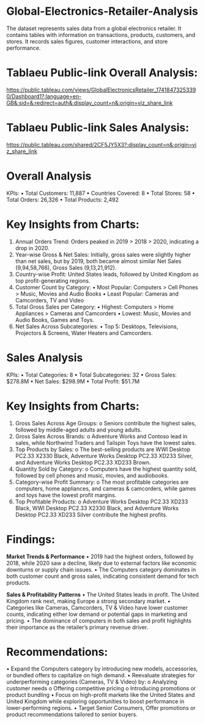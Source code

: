 # Global-Electronics-Retailer-Analysis
The dataset represents sales data from a global electronics retailer. It contains tables with information on transactions, products, customers, and stores. It records sales figures, customer interactions, and store performance.

# Tablaeu Public-link Overall Analysis:
https://public.tableau.com/views/GlobalElectronicsRetailer_17418473253390/Dashboard1?:language=en-GB&:sid=&:redirect=auth&:display_count=n&:origin=viz_share_link

# Tablaeu Public-link Sales Analysis:
https://public.tableau.com/shared/2CF5JY5X3?:display_count=n&:origin=viz_share_link

# Overall Analysis
KPIs:
•	Total Customers: 11,887
•	Countries Covered: 8
•	Total Stores: 58
•	Total Orders: 26,326
•	Total Products: 2,492

# Key Insights from Charts:
1.	Annual Orders Trend: Orders peaked in 2019 > 2018 > 2020, indicating a drop in 2020.
2.	 Year-wise Gross & Net Sales: Initially, gross sales were slightly higher than net sales, but by 2019, both became almost similar Net Sales (9,94,58,766), Gross Sales (9,13,21,912).
3.	 Country-wise Profit: United States leads, followed by United Kingdom as top profit-generating regions.
4.	Customer Count by Category:
•	Most Popular: Computers > Cell Phones > Music, Movies and Audio Books
•	Least Popular: Cameras and Camcorders, TV and Video
5. Total Gross Sales per Category:
•	Highest: Computers > Home Appliances > Cameras and Camcorders
•	Lowest: Music, Movies and Audio Books, Games and Toys.
6.  Net Sales Across Subcategories:
•	Top 5: Desktops, Televisions, Projectors & Screens, Water Heaters and Camcorders.

# Sales Analysis
KPIs:
•	Total Categories: 8
•	Total Subcategories: 32
•	Gross Sales: $278.8M
•	Net Sales: $298.9M
•	Total Profit: $51.7M


# Key Insights from Charts:
1.	Gross Sales Across Age Groups:
o	Seniors contribute the highest sales, followed by middle-aged adults and young adults.
2.	Gross Sales Across Brands:
o	Adventure Works and Contoso lead in sales, while Northwind Traders and Tailspin Toys have the lowest sales.
3.	Top Products by Sales:
o	The best-selling products are WWI Desktop PC2.33 X2330 Black, Adventure Works Desktop PC2.33 XD233 Silver, and Adventure Works Desktop PC2.33 XD233 Brown.
4.	Quantity Sold by Category:
o	Computers have the highest quantity sold, followed by cell phones and music, movies, and audiobooks.
5.	Category-wise Profit Summary:
o	The most profitable categories are computers, home appliances, and cameras & camcorders, while games and toys have the lowest profit margins.
6.	Top Profitable Products:
o	Adventure Works Desktop PC2.33 XD233 Black, WWI Desktop PC2.33 X2330 Black, and Adventure Works Desktop PC2.33 XD233 Silver contribute the highest profits.


# Findings:

 **Market Trends & Performance**
•	2019 had the highest orders, followed by 2018, while 2020 saw a decline, likely due to external factors like economic downturns or supply chain issues.
•	The Computers category dominates in both customer count and gross sales, indicating consistent demand for tech products. 

**Sales & Profitability Patterns**
•	The United States leads in profit. The United Kingdom rank next, making Europe a strong secondary market.
•	Categories like Cameras, Camcorders, TV & Video have lower customer counts, indicating either low demand or potential gaps in marketing and pricing.
•	The dominance of computers in both sales and profit highlights their importance as the retailer’s primary revenue driver. 

# Recommendations:

•	Expand the Computers category by introducing new models, accessories, or bundled offers to capitalize on high demand.
•	Reevaluate strategies for underperforming categories (Cameras, TV & Video) by: 
o	Analyzing customer needs
o	Offering competitive pricing
o	Introducing promotions or product bundling
•	Focus on high-profit markets like the United States and United Kingdom while exploring opportunities to boost performance in lower-performing regions.
•	Target Senior Consumers, Offer promotions or product recommendations tailored to senior buyers.




